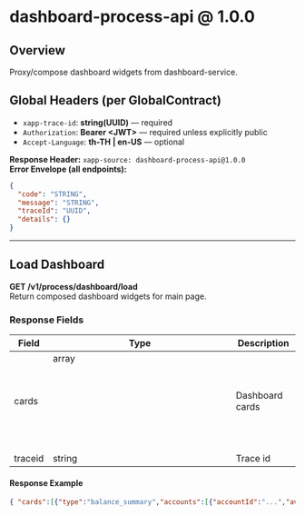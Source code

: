 # dashboard-process-api @ 1.0.0

## Overview
Proxy/compose dashboard widgets from dashboard-service.

## Global Headers (per GlobalContract)
- `xapp-trace-id`: **string(UUID)** — required
- `Authorization`: **Bearer &lt;JWT&gt;** — required unless explicitly public
- `Accept-Language`: **th-TH | en-US** — optional

**Response Header:** `xapp-source: dashboard-process-api@1.0.0`  
**Error Envelope (all endpoints):**
```json
{
  "code": "STRING",
  "message": "STRING",
  "traceId": "UUID",
  "details": {}
}
```

---
## Load Dashboard
**GET /v1/process/dashboard/load**  
Return composed dashboard widgets for main page.



### Response Fields
| Field | Type | Description |
|---|---|---|
| cards | array<object> | Dashboard cards |
| traceid | string | Trace id |

#### Response Example
```json
{ "cards":[{"type":"balance_summary","accounts":[{"accountId":"...","available":"1000.00","currency":"THB"}]}], "traceid":"1f3c..." }
```
